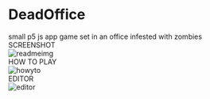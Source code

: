 # DeadOffice
small p5 js app game set in an office infested with zombies\
SCREENSHOT\
![readmeimg](https://user-images.githubusercontent.com/26894521/203850264-7edd9272-792e-4d2d-9bbf-75b3c6a2460f.png)\
HOW TO PLAY\
![howyto](https://user-images.githubusercontent.com/26894521/230877975-7c24751a-61d3-4206-b922-6636b1c365e1.jpg)\
EDITOR\
![editor](https://user-images.githubusercontent.com/26894521/230878011-6fa848bb-df55-4eb8-8398-259b92c6849d.jpg)



